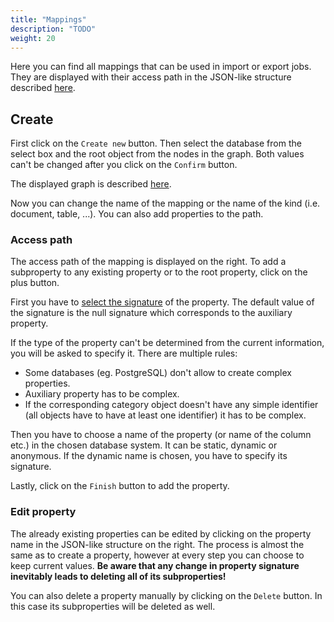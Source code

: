 ```yaml
---
title: "Mappings"
description: "TODO"
weight: 20
---
```


Here you can find all mappings that can be used in import or export jobs. They are displayed with their access path in the JSON-like structure described [here](../theoreticalBackground/mapping.md#representation).

## Create

First click on the `Create new` button. Then select the database from the select box and the root object from the nodes in the graph. Both values can't be changed after you click on the `Confirm` button.

The displayed graph is described [here](schemaCategoryEditor.md#display).

Now you can change the name of the mapping or the name of the kind (i.e. document, table, ...). You can also add properties to the path.

### Access path

The access path of the mapping is displayed on the right. To add a subproperty to any existing property or to the root property, click on the plus button.

First you have to [select the signature](createSignature.md) of the property. The default value of the signature is the null signature which corresponds to the auxiliary property.

If the type of the property can't be determined from the current information, you will be asked to specify it. There are multiple rules:
- Some databases (eg. PostgreSQL) don't allow to create complex properties.
- Auxiliary property has to be complex.
- If the corresponding category object doesn't have any simple identifier (all objects have to have at least one identifier) it has to be complex.

Then you have to choose a name of the property (or name of the column etc.) in the chosen database system. It can be static, dynamic or anonymous. If the dynamic name is chosen, you have to specify its signature.

Lastly, click on the `Finish` button to add the property.

### Edit property

The already existing properties can be edited by clicking on the property name in the JSON-like structure on the right. The process is almost the same as to create a property, however at every step you can choose to keep current values. **Be aware that any change in property signature inevitably leads to deleting all of its subproperties!**

You can also delete a property manually by clicking on the `Delete` button. In this case its subproperties will be deleted as well.
